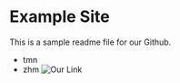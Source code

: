 # Example Site 
This is a sample readme file for our Github.
* tmn
* zhm
![Our Link](https://www.pexels.com/photo/images/grey-and-white-short-fur-cat-104827.jpeg)

